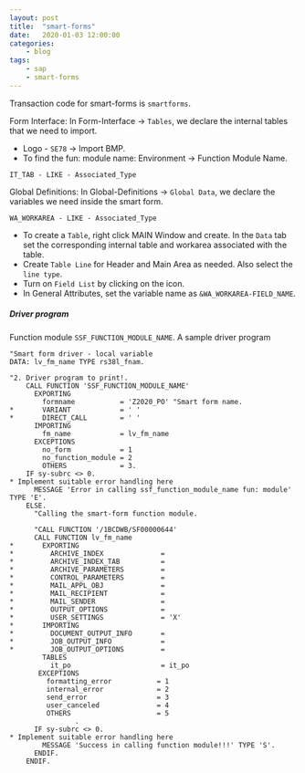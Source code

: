```yaml
---
layout: post
title:	"smart-forms"
date:	2020-01-03 12:00:00
categories:
    - blog
tags:
    - sap
    - smart-forms
---
```


Transaction code for smart-forms is `smartforms`. 

Form Interface: In Form-Interface -> `Tables`, we declare the internal tables 
that we need to import.

* Logo - `SE78` -> Import BMP.
* To find the fun: module name: Environment -> Function Module Name.

~~~abap
IT_TAB - LIKE - Associated_Type
~~~

Global Definitions: In Global-Definitions -> `Global Data`, we declare the variables 
we need inside the smart form.

~~~
WA_WORKAREA - LIKE - Associated_Type
~~~

* To create a `Table`, right click MAIN Window and create. In the `Data` tab set the corresponding 
internal table and workarea associated with the table.
* Create `Table Line` for Header and Main Area as needed. Also select the `line type`.
* Turn on `Field List` by clicking on the icon.
* In General Attributes, set the variable name as `&WA_WORKAREA-FIELD_NAME`.

##### Driver program
Function module `SSF_FUNCTION_MODULE_NAME`. A sample driver program

~~~abap
"Smart form driver - local variable
DATA: lv_fm_name TYPE rs38l_fnam.

"2. Driver program to print!.
    CALL FUNCTION 'SSF_FUNCTION_MODULE_NAME'
      EXPORTING
        formname           = 'Z2020_PO' "Smart form name.
*       VARIANT            = ' '
*       DIRECT_CALL        = ' '
      IMPORTING
        fm_name            = lv_fm_name
      EXCEPTIONS
        no_form            = 1
        no_function_module = 2
        OTHERS             = 3.
    IF sy-subrc <> 0.
* Implement suitable error handling here
      MESSAGE 'Error in calling ssf_function_module_name fun: module' TYPE 'E'.
    ELSE.
      "Calling the smart-form function module.

      "CALL FUNCTION '/1BCDWB/SF00000644'
      CALL FUNCTION lv_fm_name
*       EXPORTING
*         ARCHIVE_INDEX              =
*         ARCHIVE_INDEX_TAB          =
*         ARCHIVE_PARAMETERS         =
*         CONTROL_PARAMETERS         =
*         MAIL_APPL_OBJ              =
*         MAIL_RECIPIENT             =
*         MAIL_SENDER                =
*         OUTPUT_OPTIONS             =
*         USER_SETTINGS              = 'X'
*       IMPORTING
*         DOCUMENT_OUTPUT_INFO       =
*         JOB_OUTPUT_INFO            =
*         JOB_OUTPUT_OPTIONS         =
        TABLES
          it_po                      = it_po
       EXCEPTIONS
         formatting_error           = 1
         internal_error             = 2
         send_error                 = 3
         user_canceled              = 4
         OTHERS                     = 5
                .
      IF sy-subrc <> 0.
* Implement suitable error handling here
        MESSAGE 'Success in calling function module!!!' TYPE 'S'.
      ENDIF.
    ENDIF.
~~~